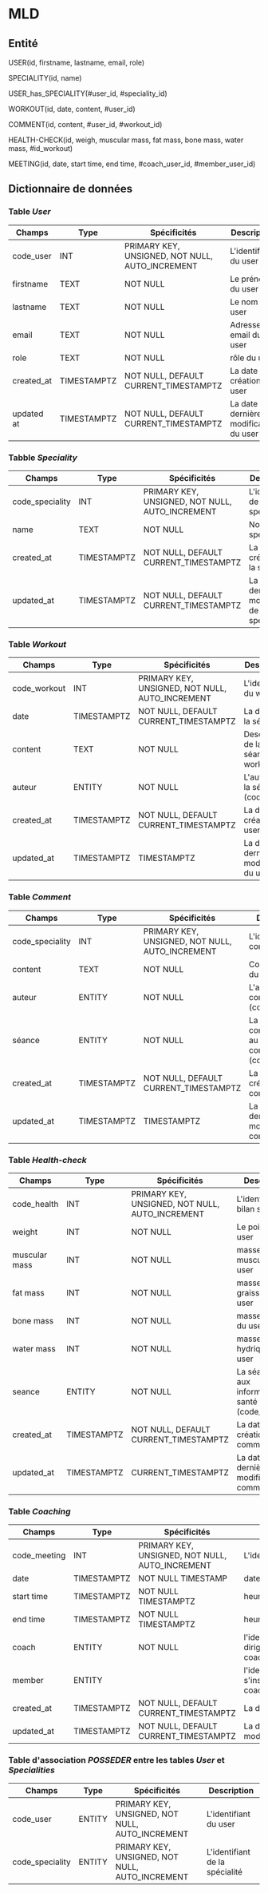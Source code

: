 # MLD

## Entité 

USER(id, firstname, lastname, email, role)

SPECIALITY(id, name)

USER_has_SPECIALITY(#user_id, #speciality_id)

WORKOUT(id, date, content, #user_id)

COMMENT(id, content, #user_id, #workout_id)

HEALTH-CHECK(id, weigh, muscular mass, fat mass, bone mass, water mass, #id_workout)

MEETING(id, date, start time, end time, #coach_user_id, #member_user_id)

## Dictionnaire de données

### Table _User_

Champs| Type | Spécificités | Description |
------|-----|--------------|----------
code_user| INT | PRIMARY KEY, UNSIGNED, NOT NULL, AUTO_INCREMENT | L'identifiant du user
firstname | TEXT | NOT NULL | Le prénom du user
lastname | TEXT | NOT NULL | Le nom du user
email | TEXT | NOT NULL | Adresse email du user
role | TEXT | NOT NULL | rôle du user
created_at | TIMESTAMPTZ | NOT NULL, DEFAULT CURRENT_TIMESTAMPTZ | La date de création du user
updated at | TIMESTAMPTZ | NOT NULL, DEFAULT CURRENT_TIMESTAMPTZ | La date de dernière modification du user

### Tabble _Speciality_

Champs| Type | Spécificités | Description |
------|-----|--------------|----------
code_speciality | INT | PRIMARY KEY, UNSIGNED, NOT NULL, AUTO_INCREMENT | L'identifiant de la spécialité
name | TEXT | NOT NULL | Nom de la spécialité
created_at| TIMESTAMPTZ | NOT NULL, DEFAULT CURRENT_TIMESTAMPTZ | La date de création de la spécialité
updated_at | TIMESTAMPTZ | NOT NULL, DEFAULT CURRENT_TIMESTAMPTZ | La date de dernière modification de la spécialité

### Table _Workout_

Champs| Type | Spécificités | Description |
------|-----|--------------|----------
code_workout | INT | PRIMARY KEY, UNSIGNED, NOT NULL, AUTO_INCREMENT | L'identifiant du workout
date | TIMESTAMPTZ | NOT NULL, DEFAULT CURRENT_TIMESTAMPTZ | La date de la séance
content | TEXT | NOT NULL | Description de la séance de workout
auteur | ENTITY | NOT NULL | L'auteur de la séance (code_user)
created_at| TIMESTAMPTZ | NOT NULL, DEFAULT CURRENT_TIMESTAMPTZ | La date de création du user
updated_at | TIMESTAMPTZ | TIMESTAMPTZ | La date de dernière modification du user

### Table _Comment_

Champs| Type | Spécificités | Description |
------|-----|--------------|----------
code_speciality | INT | PRIMARY KEY, UNSIGNED, NOT NULL, AUTO_INCREMENT | L'identifiant du commentaire
content| TEXT | NOT NULL | Commentaire du coach
auteur | ENTITY | NOT NULL | L'auteur du commentaire (code_user)
séance | ENTITY | NOT NULL | La séance correspondante au commentaire (code_workout)
created_at| TIMESTAMPTZ | NOT NULL, DEFAULT CURRENT_TIMESTAMPTZ | La date de création du commentaire
updated_at | TIMESTAMPTZ | TIMESTAMPTZ | La date de dernière modification du commentaire

### Table _Health-check_

Champs| Type | Spécificités | Description |
------|-----|--------------|----------
code_health | INT | PRIMARY KEY, UNSIGNED, NOT NULL, AUTO_INCREMENT | L'identifiant du bilan santé
weight | INT | NOT NULL | Le poids du user
muscular mass| INT | NOT NULL | masse musculaire du user
fat mass | INT | NOT NULL | masse graisseuse du user
bone mass | INT | NOT NULL | masse osseuse du user
water mass | INT | NOT NULL | masse hydrique du user
seance | ENTITY | NOT NULL | La séance liée aux informations santé (code_workout)
created_at| TIMESTAMPTZ | NOT NULL, DEFAULT CURRENT_TIMESTAMPTZ | La date de création du commentaire
updated_at | TIMESTAMPTZ | CURRENT_TIMESTAMPTZ | La date de dernière modification du commentaire

### Table _Coaching_

Champs| Type | Spécificités | Description |
------|-----|--------------|----------
code_meeting | INT | PRIMARY KEY, UNSIGNED, NOT NULL, AUTO_INCREMENT | L'identifiant du RDV
date | TIMESTAMPTZ | NOT NULL TIMESTAMP | date des RDV
start time | TIMESTAMPTZ | NOT NULL TIMESTAMPTZ | heure de début du RDV
end time | TIMESTAMPTZ | NOT NULL TIMESTAMPTZ | heure de fin du RDV
coach | ENTITY | NOT NULL | l'identifiant du coach qui dirigera la séance coaching(code_user_coach)
member | ENTITY || l'identifiant de l'adhérent qui s'inscrira à la séance coaching(code_user_member)
created_at| TIMESTAMPTZ | NOT NULL, DEFAULT CURRENT_TIMESTAMPTZ | La date de création du RDV
updated_at | TIMESTAMPTZ | NOT NULL, DEFAULT CURRENT_TIMESTAMPTZ | La date de dernière modification du RDV

### Table d'association _POSSEDER_ entre les tables _User_ et _Specialities_

Champs| Type | Spécificités | Description |
------|-----|--------------|----------
code_user | ENTITY | PRIMARY KEY, UNSIGNED, NOT NULL, AUTO_INCREMENT | L'identifiant du user
code_speciality | ENTITY | PRIMARY KEY, UNSIGNED, NOT NULL, AUTO_INCREMENT | L'identifiant de la spécialité






